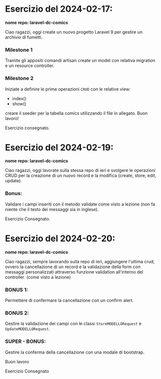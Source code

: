 # Esercizio del 2024-02-17:

**nome repo: laravel-dc-comics**

Ciao ragazzi,
oggi create un nuovo progetto Laravel 9 per gestire un archivio di fumetti.

### Milestone 1
Tramite gli appositi comandi artisan create un model con relativa migration e un resource controller.

### Milestone 2
Iniziate a definire le prime operazioni `CRUD` con le relative view:
- index()
- show()

creare il seeder per la tabella comics utilizzando il file in allegato.
Buon lavoro!

Esercizio consegnato.



# Esercizio del 2024-02-19:

**nome repo: laravel-dc-comics**

Ciao ragazzi,
oggi lavorate sulla stessa repo di ieri e svolgere le operazioni CRUD per la creazione di un nuovo record e la modifica (create, store, edit, update).

### Bonus:
Validare i campi inseriti con il metodo validate come visto a lezione (non fa niente che il testo dei messaggi sia in inglese).

Esercizio Consegnato.



# Esercizio del 2024-02-20:

**nome repo: laravel-dc-comics**

Ciao ragazzi,
sempre lavorando sulla repo di ieri, aggiungere l'ultima crud, ovvero la cancellazione di un record e la validazione della form con messaggi personalizzati attraverso funzione validation all'interno del controller. (come visto a lezione)

### BONUS 1:
Permettere di confermare la cancellazione con un confirm alert.

### BONUS 2:
Gestire la validazione dei campi con le classi `StoreMODELLORequest` e `UpdateMODELLORequest`.

### SUPER - BONUS:
Gestire la conferma della cancellazione con una modale di bootstrap.

Buon lavoro

Esercizio Consegnato